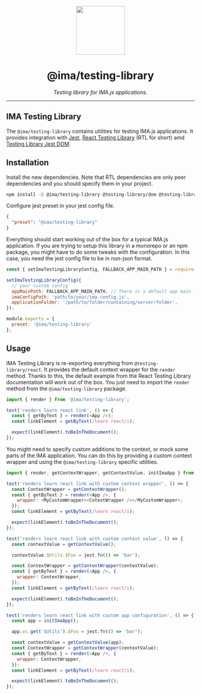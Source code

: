 <p align="center">
  <img height="130" src="https://imajs.io/img/logo.svg">
</p>

<h1 align="center">@ima/testing-library</h1>
  <p align="center"><i>Testing library for IMA.js applications.</i>
</p>

---

## IMA Testing Library

The `@ima/testing-library` contains utilities for testing IMA.js applications. It provides integration with [Jest](https://jestjs.io), [React Testing Library](https://testing-library.com/docs/react-testing-library/intro) (RTL for short) amd [Testing Library Jest DOM](https://testing-library.com/docs/ecosystem-jest-dom).

## Installation

Install the new dependencies. Note that RTL dependencies are only peer dependencies and you should specify them in your project.

```bash
npm install -D @ima/testing-library @testing-library/dom @testing-library/jest-dom @testing-library/react
```

Configure jest preset in your jest config file.

```json
{
  "preset": "@ima/testing-library"
}
```

Everything should start working out of the box for a typical IMA.js application. If you are trying to setup this library in a monorepo or an npm package, you might have to do some tweaks with the configuration. In this case, you need the jest config file to be in non-json format.

```javascript
const { setImaTestingLibraryConfig, FALLBACK_APP_MAIN_PATH } = require('@ima/testing-library');

setImaTestingLibraryConfig({
  // your custom config
  appMainPath: FALLBACK_APP_MAIN_PATH, // There is a default app main file as part of the package, it contains only the minimal setup and it might be enough for you if you don't have any real app main file.
  imaConfigPath: 'path/to/your/ima.config.js',
  applicationFolder: '/path/to/folder/containing/server/folder',
});

module.exports = {
  preset: '@ima/testing-library'
};
```

## Usage

IMA Testing Library is re-exporting everything from `@testing-library/react`. It provides the default context wrapper for the `render` method. Thanks to this, the default example from the React Testing Library documentation will work out of the box. You just need to import the `render` method from the `@ima/testing-library` package.

```javascript
import { render } from '@ima/testing-library';

test('renders learn react link', () => {
  const { getByText } = render(<App />);
  const linkElement = getByText(/learn react/i);

  expect(linkElement).toBeInTheDocument();
});
```

You might need to specify custom additions to the context, or mock some parts of the IMA application. You can do this by providing a custom context wrapper and using the `@ima/testing-library` specific utilities.

```javascript
import { render, getContextWrapper, getContextValue, initImaApp } from '@ima/testing-library';

test('renders learn react link with custom context wrapper', () => {
  const ContextWrapper = getContextWrapper();
  const { getByText } = render(<App />, {
    wrapper: <MyCustomWrapper><CotextWrapper /></MyCustomWrapper>,
  });
  const linkElement = getByText(/learn react/i);

  expect(linkElement).toBeInTheDocument();
});

test('renders learn react link with custom context value', () => {
  const contextValue = getContextValue();

  contextValue.$Utils.$Foo = jest.fn(() => 'bar');

  const ContextWrapper = getContextWrapper(contextValue);
  const { getByText } = render(<App />, {
    wrapper: ContextWrapper,
  });
  const linkElement = getByText(/learn react/i);

  expect(linkElement).toBeInTheDocument();
});

test('renders learn react link with custom app configuration', () => {
  const app = initImaApp();

  app.oc.get('$Utils').$Foo = jest.fn(() => 'bar');

  const contextValue = getContextValue(app);
  const ContextWrapper = getContextWrapper(contextValue);
  const { getByText } = render(<App />, {
    wrapper: ContextWrapper,
  });
  const linkElement = getByText(/learn react/i);

  expect(linkElement).toBeInTheDocument();
});
```
